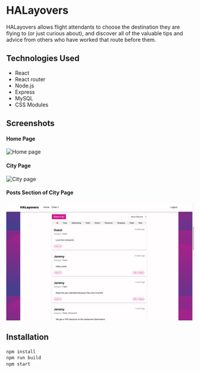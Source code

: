 # HALayovers
HALayovers allows flight attendants to choose the destination they are flying to (or just curious about), and discover all of the valuable tips and advice from others who have worked that route before them.

## Technologies Used
* React
* React router
* Node.js
* Express
* MySQL
* CSS Modules

## Screenshots
#### Home Page
![Home page](/screenshots/home-page.png)
#### City Page
![City page](/screenshots/city-page-top.png)
#### Posts Section of City Page
![Posts section](/screenshots/city-page-posts.png)

## Installation
```bash
npm install
npm run build
npm start
```

